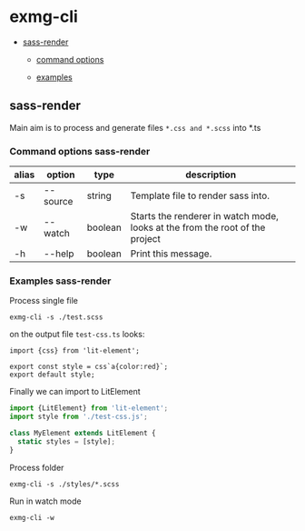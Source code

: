 # exmg-cli

- [sass-render](#sass-render)

  - [command options](#command-options-sass-render)

  - [examples](#examples-sass-render)

##

## sass-render

Main aim is to process and generate files `*.css and *.scss` into \*.ts

### Command options sass-render

| alias | option   | type    | description                                                                  |
| ----- | -------- | ------- | ---------------------------------------------------------------------------- |
| -s    | --source | string  | Template file to render sass into.                                           |
| -w    | --watch  | boolean | Starts the renderer in watch mode, looks at the from the root of the project |
| -h    | --help   | boolean | Print this message.                                                          |

### Examples sass-render

Process single file

`exmg-cli -s ./test.scss`

on the output file `test-css.ts` looks:

```text
import {css} from 'lit-element';

export const style = css`a{color:red}`;
export default style;
```

Finally we can import to LitElement

```typescript
import {LitElement} from 'lit-element';
import style from './test-css.js';

class MyElement extends LitElement {
  static styles = [style];
}
```

Process folder

`exmg-cli -s ./styles/*.scss`

Run in watch mode

`exmg-cli -w`

